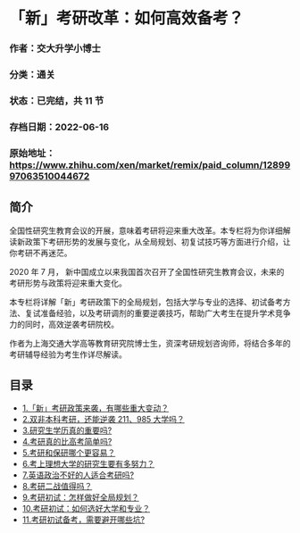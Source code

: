 # 「新」考研改革：如何高效备考？

### 作者：交大升学小博士

### 分类：通关

### 状态：已完结，共 11 节

### 存档日期：2022-06-16

### 原始地址：https://www.zhihu.com/xen/market/remix/paid_column/1289997063510044672


## 简介
全国性研究生教育会议的开展，意味着考研将迎来重大改革。本专栏将为你详细解读新政策下考研形势的发展与变化，从全局规划、初复试技巧等方面进行介绍，让你考研不再迷茫。


2020 年 7 月， 新中国成立以来我国首次召开了全国性研究生教育会议，未来的考研形势与政策将迎来重大变化。


本专栏将详解「新」考研政策下的全局规划，包括大学与专业的选择、初试备考方法、复试准备经验，以及考研调剂的重要逆袭技巧，帮助广大考生在提升学术竞争力的同时，高效逆袭考研院校。


作者为上海交通大学高等教育研究院博士生，资深考研规划咨询师，将结合多年的考研辅导经验为考生作详尽解读。




## 目录
- [1.「新」考研政策来袭，有哪些重大变动？](1.「新」考研政策来袭，有哪些重大变动？.md)<!-- 2020-09-25 08:00 -->
- [2.双非本科考研，还能逆袭 211、985 大学吗？](2.双非本科考研，还能逆袭%20211、985%20大学吗？.md)<!-- 2020-09-25 08:15 -->
- [3.研究生学历真的重要吗?](3.研究生学历真的重要吗?.md)<!-- 2020-09-23 07:40 -->
- [4.考研真的比高考简单吗?](4.考研真的比高考简单吗?.md)<!-- 2020-09-25 13:51 -->
- [5.考研和保研哪个更容易？](5.考研和保研哪个更容易？.md)<!-- 2020-09-25 08:15 -->
- [6.考上理想大学的研究生要有多努力？](6.考上理想大学的研究生要有多努力？.md)<!-- 2020-09-25 08:14 -->
- [7.英语政治不好的人适合考研吗?](7.英语政治不好的人适合考研吗?.md)<!-- 2020-09-25 08:14 -->
- [8.考研二战值得吗？](8.考研二战值得吗？.md)<!-- 2020-09-18 02:58 -->
- [9.考研初试：怎样做好全局规划？](9.考研初试：怎样做好全局规划？.md)<!-- 2020-09-23 07:55 -->
- [10.考研初试：如何选好大学和专业？](10.考研初试：如何选好大学和专业？.md)<!-- 2020-09-25 08:12 -->
- [11.考研初试备考，需要避开哪些坑?](11.考研初试备考，需要避开哪些坑?.md)<!-- 2020-09-25 08:11 -->